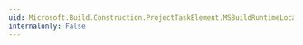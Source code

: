 ```yaml
---
uid: Microsoft.Build.Construction.ProjectTaskElement.MSBuildRuntimeLocation
internalonly: False
---
```

